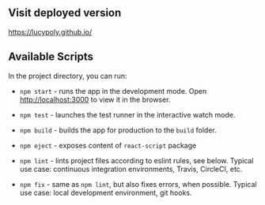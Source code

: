 ## Visit deployed version

https://lucypoly.github.io/

## Available Scripts

In the project directory, you can run:

- `npm start` - runs the app in the development mode. Open [http://localhost:3000](http://localhost:3000) to view it in the browser.

- `npm test` - launches the test runner in the interactive watch mode.

- `npm build` - builds the app for production to the `build` folder.

- `npm eject` - exposes content of `react-script` package

- `npm lint` - lints project files according to eslint rules, see below. Typical use case: continuous integration environments, Travis, CircleCI, etc.

- `npm fix` - same as `npm lint`, but also fixes errors, when possible. Typical use case: local development environment, git hooks.
